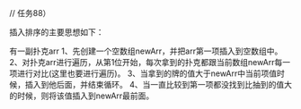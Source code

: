 // 任务88）

插入排序的主要思想如下：

有一副扑克arr
1、先创建一个空数组newArr，并把arr第一项插入到空数组中。
2、对扑克arr进行遍历，从第1位开始，每次拿到的扑克都跟当前数组newArr每一项进行对比(这里也要进行遍历)。
3、当拿到的牌的值大于newArr中当前项值时候，插入到他后面，并结束循环。
4、当一直比较到第一项都没找到比抽到的值大的时候，则将该值插入到newArr最前面。

